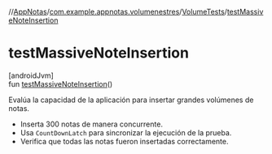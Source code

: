 //[AppNotas](../../../index.md)/[com.example.appnotas.volumenestres](../index.md)/[VolumeTests](index.md)/[testMassiveNoteInsertion](test-massive-note-insertion.md)

# testMassiveNoteInsertion

[androidJvm]\
fun [testMassiveNoteInsertion](test-massive-note-insertion.md)()

Evalúa la capacidad de la aplicación para insertar grandes volúmenes de notas.

- 
   Inserta 300 notas de manera concurrente.
- 
   Usa `CountDownLatch` para sincronizar la ejecución de la prueba.
- 
   Verifica que todas las notas fueron insertadas correctamente.
